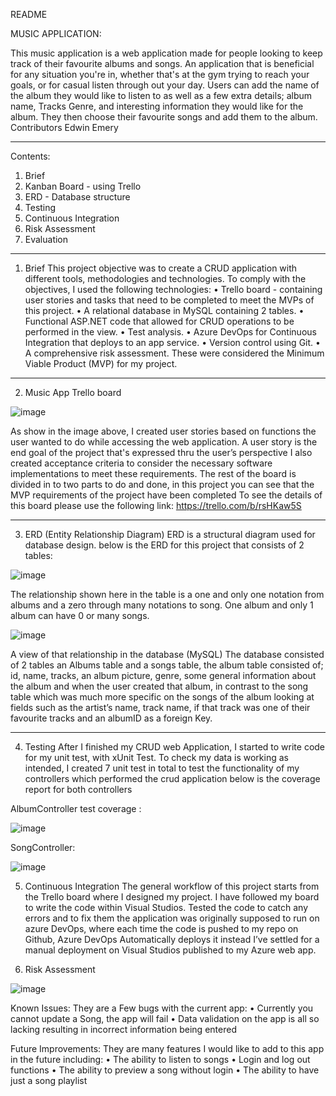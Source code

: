 README

MUSIC APPLICATION:

This music application is a web application made for people looking to keep track of their favourite albums and songs. An application that is beneficial for any situation you're in, whether that's at the gym trying to reach your goals, or for casual listen through out your day.
Users can add the name of the album they would like to listen to as well as a few extra details; album name, Tracks Genre, and interesting information they would like for the album. They then choose their favourite songs and add them to the album.
Contributors
Edwin Emery
________________________________________
Contents:
1.	Brief
2.	Kanban Board - using Trello
3.	ERD - Database structure
4.	Testing
5.	Continuous Integration
6.	Risk Assessment
7.	Evaluation
________________________________________
1.	Brief
This project objective was to create a CRUD application with different tools, methodologies and technologies.
To comply with the objectives, I used the following technologies:
•	Trello board - containing user stories and tasks that need to be completed to meet the MVPs of this project.
•	A relational database in MySQL containing 2 tables.
•	Functional ASP.NET code that allowed for CRUD operations to be performed in the view.
•	Test analysis.
•	Azure DevOps for Continuous Integration that deploys to an app service.
•	Version control using Git.
•	A comprehensive risk assessment.
These were considered the Minimum Viable Product (MVP) for my project.
________________________________________
2.	Music App Trello board

![image](https://user-images.githubusercontent.com/82107334/117595219-214e5a00-b138-11eb-9e30-098eb64fffdf.png)

 
As show in the image above, I created user stories based on functions the user wanted to do while accessing the web application. A user story is the end goal of the project that's expressed thru the user’s perspective
I also created acceptance criteria to consider the necessary software implementations to meet these requirements.
The rest of the board is divided in to two parts to do and done, in this project you can see that the MVP requirements of the project have been completed
To see the details of this board please use the following link: https://trello.com/b/rsHKaw5S
________________________________________
3.	ERD (Entity Relationship Diagram)
ERD is a structural diagram used for database design. below is the ERD for this project that consists of 2 tables:

![image](https://user-images.githubusercontent.com/82107334/117595261-45aa3680-b138-11eb-989b-cb6c2f9db91a.png)

The relationship shown here in the table is a one and only one notation from albums and a zero through many notations to song. One album and only 1 album can have 0 or many songs.

![image](https://user-images.githubusercontent.com/82107334/117595286-535fbc00-b138-11eb-819d-153e752cf6f5.png)

A view of that relationship in the database (MySQL)
The database consisted of 2 tables an Albums table and a songs table, the album table consisted of; id, name, tracks, an album picture, genre, some general information about the album and when the user created that album, in contrast to the song table which was much more specific on the songs of the album looking at fields such as the artist’s name, track name, if that track was one of their favourite tracks and an albumID as a foreign Key.
________________________________________
4.	Testing 
After I finished my CRUD web Application, I started to write code for my unit test, with xUnit Test. To check my data is working as intended, I created 7 unit test in total to test the functionality of my controllers which performed the crud application below is the coverage report for both controllers 

AlbumController test coverage :

![image](https://user-images.githubusercontent.com/82107334/117595338-6ffbf400-b138-11eb-92d3-b2ee90c802a0.png)

SongController:

![image](https://user-images.githubusercontent.com/82107334/117595346-7a1df280-b138-11eb-96ba-77d8308c6d19.png)

5.	Continuous Integration
The general workflow of this project starts from the Trello board where I designed my project. I have followed my board to write the code within Visual Studios. Tested the code to catch any errors and to fix them the application was originally supposed to run on azure DevOps, where each time the code is pushed to my repo on Github, Azure DevOps Automatically deploys it instead I’ve settled for a manual deployment on Visual Studios published to my Azure web app.

6.	Risk Assessment

![image](https://user-images.githubusercontent.com/82107334/117595465-d254f480-b138-11eb-81da-fce58f5619cb.png)

Known Issues:
They are a Few bugs with the current app:
•	Currently you cannot update a Song, the app will fail
•	Data validation on the app is all so lacking resulting in incorrect information being entered

Future Improvements:
They are many features I would like to add to this app in the future including:
•	The ability to listen to songs 
•	Login and log out functions
•	The ability to preview a song without login
•	The ability to have just a song playlist 
